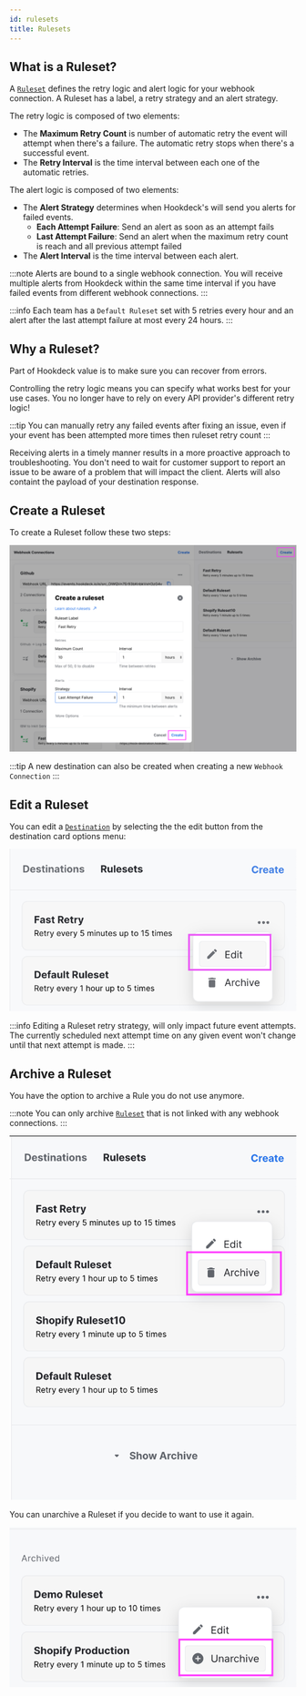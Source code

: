 ```yaml
---
id: rulesets
title: Rulesets
---
```


## What is a Ruleset?

A [`Ruleset`](rulesets) defines the retry logic and alert logic for your webhook connection. A Ruleset has a label, a retry strategy and an alert strategy.

The retry logic is composed of two elements:

- The **Maximum Retry Count** is number of automatic retry the event will attempt when there's a failure. The automatic retry stops when there's a successful event.
- The **Retry Interval** is the time interval between each one of the automatic retries.

The alert logic is composed of two elements:

- The **Alert Strategy** determines when Hookdeck's will send you alerts for failed events.
  - **Each Attempt Failure**: Send an alert as soon as an attempt fails
  - **Last Attempt Failure**: Send an alert when the maximum retry count is reach and all previous attempt failed
- The **Alert Interval** is the time interval between each alert.

:::note
Alerts are bound to a single webhook connection. You will receive multiple alerts from Hookdeck within the same time interval if you have failed events from different webhook connections.
:::

:::info
Each team has a `Default Ruleset` set with 5 retries every hour and an alert after the last attempt failure at most every 24 hours.
:::

## Why a Ruleset?

Part of Hookdeck value is to make sure you can recover from errors.

Controlling the retry logic means you can specify what works best for your use cases. You no longer have to rely on every API provider's different retry logic!

:::tip
You can manually retry any failed events after fixing an issue, even if your event has been attempted more times then ruleset retry count
:::

Receiving alerts in a timely manner results in a more proactive approach to troubleshooting. You don't need to wait for customer support to report an issue to be aware of a problem that will impact the client. Alerts will also containt the payload of your destination response.

## Create a Ruleset

To create a Ruleset follow these two steps:

![Create a ruleset](../static/img/connections/create-ruleset.png)

:::tip
A new destination can also be created when creating a new `Webhook Connection`
:::

## Edit a Ruleset

You can edit a [`Destination`](destinations) by selecting the the edit button from the destination card options menu:

![Edit a ruleset](../static/img/connections/update-ruleset.png)

:::info
Editing a Ruleset retry strategy, will only impact future event attempts. The currently scheduled next attempt time on any given event won't change until that next attempt is made.
:::

## Archive a Ruleset

You have the option to archive a Rule you do not use anymore.

:::note
You can only archive [`Ruleset`](rulesets) that is not linked with any webhook connections.
:::

![Archive a Ruleset](../static/img/connections/archive-ruleset.png)

You can unarchive a Ruleset if you decide to want to use it again.

![Unarchive a Ruleset](../static/img/connections/unarchive-ruleset.png)
